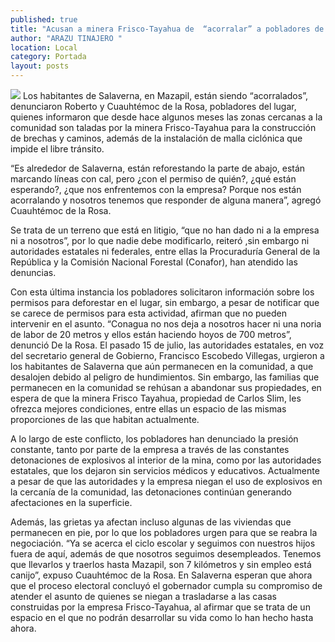 ```yaml
---
published: true
title: "Acusan a minera Frisco-Tayahua de  “acorralar” a pobladores de Salaverna"
author: "ARAZU TINAJERO "
location: Local
category: Portada
layout: posts
---
```


![](http://i.imgur.com/brTYIlgm.jpg)
Los habitantes de Salaverna, en Mazapil, están siendo “acorralados”, denunciaron Roberto y Cuauhtémoc de la Rosa, pobladores del lugar, quienes informaron que desde hace algunos meses las zonas cercanas a la comunidad son taladas por la minera Frisco-Tayahua para la construcción de brechas y caminos, además de la instalación de malla ciclónica que impide el libre tránsito.

“Es alrededor de Salaverna, están reforestando la parte de abajo, están marcando líneas con cal, pero ¿con el permiso de quién?, ¿qué están esperando?, ¿que nos enfrentemos con la empresa? Porque nos están acorralando y nosotros tenemos que
responder de alguna manera”, agregó Cuauhtémoc de la Rosa.

Se trata de un terreno que está en litigio, “que no han dado ni a la empresa ni a nosotros”, por lo que nadie debe modificarlo, reiteró ,sin embargo ni autoridades estatales ni federales, entre ellas la Procuraduría General de la República y la Comisión Nacional Forestal (Conafor), han atendido las denuncias.

Con esta última instancia los pobladores solicitaron información sobre los permisos para deforestar en el lugar, sin embargo, a pesar de notificar que se carece de permisos para esta actividad, afirman que no pueden intervenir en el asunto.
“Conagua no nos deja a nosotros hacer ni una noria de labor de 20 metros y ellos están haciendo hoyos de 700 metros”, denunció De la Rosa.
El pasado 15 de julio, las autoridades estatales, en voz del secretario general de Gobierno, Francisco Escobedo Villegas, urgieron a los habitantes de Salaverna que aún permanecen en la comunidad, a que desalojen debido al peligro de hundimientos.
Sin embargo, las familias que permanecen en la comunidad se rehúsan a abandonar sus propiedades, en espera de que la minera Frisco Tayahua, propiedad de Carlos Slim, les ofrezca mejores condiciones, entre ellas un espacio de las mismas proporciones de las que habitan actualmente.

A lo largo de este conflicto, los pobladores han denunciado la presión constante, tanto por parte de la empresa a través de las constantes detonaciones de explosivos al interior de la mina, como por las autoridades estatales, que los dejaron sin servicios médicos y educativos.
Actualmente a pesar de que las autoridades y la empresa niegan el uso de explosivos en la cercanía de la comunidad, las detonaciones continúan generando afectaciones en la superficie. 

Además, las grietas ya afectan incluso algunas de las viviendas que permanecen en pie, por lo que los pobladores urgen para que se reabra la negociación.
“Ya se acerca el ciclo escolar y seguimos con nuestros hijos fuera de aquí, además de que nosotros seguimos desempleados. Tenemos que llevarlos y traerlos hasta Mazapil, son 7 kilómetros y sin empleo está canijo”, expuso Cuauhtémoc de la Rosa.
En Salaverna esperan que ahora que el proceso electoral concluyó el gobernador cumpla su compromiso de atender el asunto de quienes se niegan a trasladarse a las casas construidas por la empresa Frisco-Tayahua, al afirmar que se trata de un espacio en el que no podrán desarrollar su vida como lo han hecho hasta ahora.
